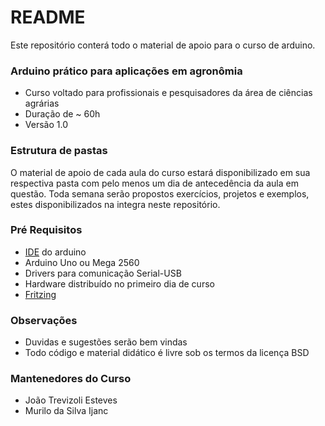 # README #

Este repositório conterá todo o material de apoio para o curso de arduino.

### Arduino prático para aplicações em agronômia ###

* Curso voltado para profissionais e pesquisadores da área de ciências agrárias
* Duração de ~ 60h 
* Versão 1.0

### Estrutura de pastas ###

O material de apoio de cada aula do curso estará disponibilizado em sua respectiva pasta com pelo menos um dia de 
antecedência da aula em questão. Toda semana serão propostos exercícios, projetos e exemplos, estes disponibilizados 
 na integra neste repositório.
 
### Pré Requisitos ###

* [IDE](https://www.arduino.cc/en/Main/Software) do arduino
* Arduino Uno ou Mega 2560
* Drivers para comunicação Serial-USB
* Hardware distribuído no primeiro dia de curso
* [Fritzing](http://fritzing.org/home/)

### Observações ###

* Duvidas e sugestões serão bem vindas
* Todo código e material didático é livre sob os termos da licença BSD

### Mantenedores do Curso ###

* João Trevizoli Esteves
* Murilo da Silva Ijanc